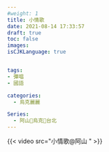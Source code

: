 ```yaml
---
#weight: 1
title: 小情歌
date: 2021-08-14 17:33:57
draft: true
toc: false
images:
isCJKLanguage: true


tags:
- 彈唱
- 國語

categories:
  - 烏克麗麗

Series:
  - 阿山🐤烏克🐞台北
---
```



 {{< video src="小情歌@阿山 "  >}}
